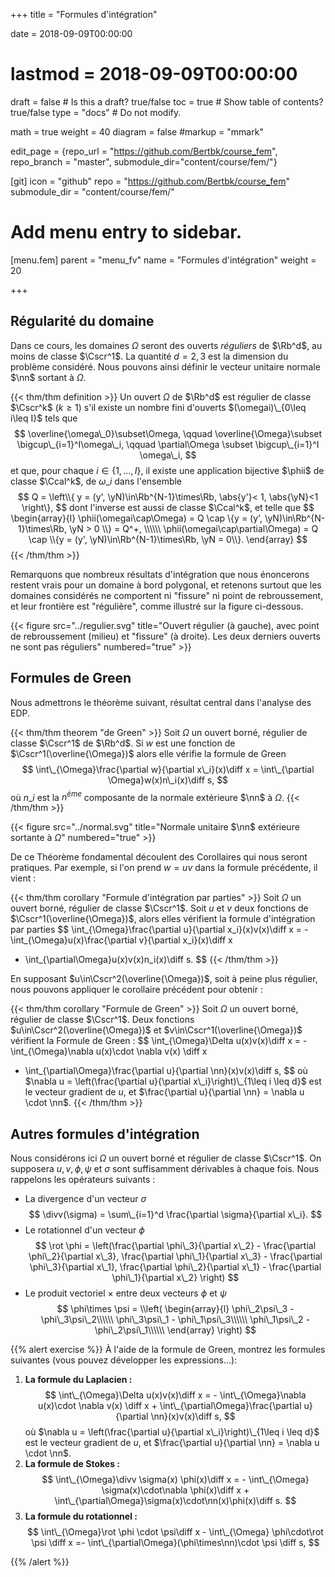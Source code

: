 +++
title = "Formules d'intégration"

date = 2018-09-09T00:00:00
# lastmod = 2018-09-09T00:00:00

draft = false  # Is this a draft? true/false
toc = true  # Show table of contents? true/false
type = "docs"  # Do not modify.

math = true
weight = 40
diagram = false
#markup = "mmark"

edit_page = {repo_url = "https://github.com/Bertbk/course_fem", repo_branch = "master", submodule_dir="content/course/fem/"}

[git]
  icon = "github"
  repo = "https://github.com/Bertbk/course_fem"
  submodule_dir = "content/course/fem/"


# Add menu entry to sidebar.
[menu.fem]
  parent = "menu_fv"
  name = "Formules d'intégration"
  weight = 20


+++

$\newcommand{\Cb}{\mathbb{C}}$
$\newcommand{\Rb}{\mathbb{R}}$
$\newcommand{\PS}[2]{\left(#1,#2\right)}$
$\newcommand{\norm}[1]{\left\\|#1\right\\|}$
$\newcommand{\abs}[1]{\left|#1\right|}$
$\newcommand{\xx}{\mathbf{x}}$
$\newcommand{\yy}{\mathbf{y}}$
$\newcommand{\zz}{\mathbf{z}}$
$\newcommand{\nn}{\mathbf{n}}$
$\newcommand{\Ccal}{\mathcal{C}}$
$\newcommand{\Cscr}{\mathscr{C}}$
$\newcommand{\omegai}{\omega\_i}$
$\newcommand{\dsp}{\displaystyle}$
$\newcommand{\diff}{{\rm d}}$
$\newcommand{\divv}{{\rm div}}$
$\newcommand{\rot}{\mathbf{rot}}$
$\newcommand{\phii}{\phi\_i}$
$\newcommand{\yN}{y\_N}$

## Régularité du domaine

Dans ce cours, les domaines $\Omega$ seront des ouverts *réguliers* de $\Rb^d$, au moins de classe $\Cscr^1$. La quantité $d= 2,3$ est la dimension du problème considéré. Nous pouvons ainsi définir le vecteur unitaire normale $\nn$ sortant à $\Omega$.

{{< thm/thm definition >}}
Un ouvert $\Omega$ de $\Rb^d$ est régulier de classe $\Cscr^k$ ($k\geq 1$) s'il existe un nombre fini d'ouverts $(\omegai)\_{0\leq i\leq I}$ tels que
$$
\overline{\omega\_0}\subset\Omega, \qquad \overline{\Omega}\subset \bigcup\_{i=1}^I\omega\_i, \qquad \partial\Omega \subset \bigcup\_{i=1}^I \omega\_i,
$$
et que, pour chaque $i\in\{1,\ldots,I\}$, il existe une application bijective $\phii$ de classe $\Ccal^k$, de $\omega\_i$ dans l'ensemble
$$
Q = \left\\{ y = (y', \yN)\in\Rb^{N-1}\times\Rb, \abs{y'}< 1, \abs{\yN}<1 \right\},
$$
dont l'inverse est aussi de classe $\Ccal^k$, et telle que
$$
\begin{array}{l}
\phii(\omegai\cap\Omega) = Q \cap \{y = (y', \yN)\in\Rb^{N-1}\times\Rb,  \yN > 0 \\} = Q^+, \\\\\\
\phii(\omegai\cap\partial\Omega) = Q \cap \\{y = (y', \yN)\in\Rb^{N-1}\times\Rb,  \yN = 0\\}.
\end{array}
$$
{{< /thm/thm >}}

Remarquons que nombreux résultats d'intégration que nous énoncerons restent vrais pour un domaine à bord polygonal, et retenons surtout que les domaines considérés ne comportent ni "fissure" ni point de rebroussement, et leur frontière est "régulière", comme illustré sur la figure ci-dessous.

{{< figure src="../regulier.svg" title="Ouvert régulier (à gauche), avec point de rebroussement (milieu) et \"fissure\" (à droite). Les deux derniers ouverts ne sont pas réguliers" numbered="true" >}}


## Formules de Green

Nous admettrons le théorème suivant, résultat central dans l'analyse des EDP.

{{< thm/thm theorem "de Green" >}}
Soit $\Omega$ un ouvert borné, régulier de classe $\Cscr^1$ de $\Rb^d$. Si $w$ est une fonction de $\Cscr^1(\overline{\Omega})$ alors elle vérifie la formule de Green
$$
\int\_{\Omega}\frac{\partial w}{\partial x\_i}(x)\diff x = \int\_{\partial \Omega}w(x)n\_i(x)\diff s,
$$
où $n\_i$ est la $n^{ème}$ composante de la normale extérieure $\nn$ à $\Omega$.
{{< /thm/thm >}}

{{< figure src="../normal.svg" title="Normale unitaire $\nn$ extérieure sortante à $\Omega$" numbered="true" >}}

De ce Théorème fondamental découlent des Corollaires qui nous seront pratiques. Par exemple, si l'on prend $w=uv$ dans la formule précédente, il vient :

{{< thm/thm corollary "Formule d'intégration par parties" >}}
Soit $\Omega$ un ouvert borné, régulier de classe $\Cscr^1$. Soit $u$ et $v$ deux fonctions de $\Cscr^1(\overline{\Omega})$, alors elles vérifient la formule d'intégration par parties
$$
\int\_{\Omega}\frac{\partial u}{\partial x\_i}(x)v(x)\diff x =
-\int\_{\Omega}u(x)\frac{\partial v}{\partial x\_i}(x)\diff x
+ \int\_{\partial\Omega}u(x)v(x)n\_i(x)\diff s.
$$
{{< /thm/thm >}}

En supposant $u\in\Cscr^2(\overline{\Omega})$, soit à peine plus régulier, nous pouvons appliquer le corollaire précédent pour obtenir :

{{< thm/thm corollary "Formule de Green" >}}
Soit $\Omega$ un ouvert borné, régulier de classe $\Cscr^1$. Deux fonctions $u\in\Cscr^2(\overline{\Omega})$ et $v\in\Cscr^1(\overline{\Omega})$ vérifient la Formule de Green :
$$
\int\_{\Omega}\Delta u(x)v(x)\diff x =
-\int\_{\Omega}\nabla u(x)\cdot \nabla v(x) \diff x
+ \int\_{\partial\Omega}\frac{\partial u}{\partial \nn}(x)v(x)\diff s,
$$
où $\nabla u = \left(\frac{\partial u}{\partial x\_i}\right)\_{1\leq i \leq d}$ est le vecteur gradient de $u$, et $\frac{\partial u}{\partial \nn} = \nabla u \cdot \nn$.
{{< /thm/thm >}}


## Autres formules d'intégration

Nous considérons ici $\Omega$ un ouvert borné et régulier de classe $\Cscr^1$. On supposera $u,v, \phi, \psi$ et $\sigma$
sont suffisamment dérivables à chaque fois.  Nous rappelons les opérateurs suivants :

- La divergence d'un vecteur $\sigma$
$$
\divv(\sigma) = \sum\_{i=1}^d \frac{\partial \sigma}{\partial x\_i}.
$$
- Le rotationnel d'un vecteur $\phi$
$$
\rot \phi = \left(\frac{\partial \phi\_3}{\partial x\_2} - \frac{\partial \phi\_2}{\partial x\_3},
\frac{\partial \phi\_1}{\partial x\_3} - \frac{\partial \phi\_3}{\partial x\_1},
\frac{\partial \phi\_2}{\partial x\_1} - \frac{\partial \phi\_1}{\partial x\_2}
\right)
$$
- Le produit vectoriel $\times$ entre deux vecteurs $\phi$ et $\psi$
$$
\phi\times \psi = 
\\left(
  \begin{array}{l}
  \phi\_2\psi\_3 - \phi\_3\psi\_2\\\\\\
  \phi\_3\psi\_1 - \phi\_1\psi\_3\\\\\\
  \phi\_1\psi\_2 - \phi\_2\psi\_1\\\\\\
  \end{array}
\right)
$$


{{% alert exercise %}}
À l'aide de la formule de Green, montrez les formules suivantes (vous pouvez développer les expressions...):

1. **La formule du Laplacien :**
$$
\int\_{\Omega}\Delta u(x)v(x)\diff x = -
\int\_{\Omega}\nabla u(x)\cdot \nabla v(x) \diff x +
\int\_{\partial\Omega}\frac{\partial u}{\partial \nn}(x)v(x)\diff s,
$$
où $\nabla u = \left(\frac{\partial u}{\partial x\_i}\right)\_{1\leq i \leq d}$ est le vecteur gradient de $u$, et $\frac{\partial u}{\partial \nn} = \nabla u \cdot \nn$.
2. **La formule de Stokes :**
$$
\int\_{\Omega}\divv \sigma(x) \phi(x)\diff x = -
\int\_{\Omega} \sigma(x)\cdot\nabla \phi(x)\diff x +
\int\_{\partial\Omega}\sigma(x)\cdot\nn(x)\phi(x)\diff s.
$$
3. **La formule du rotationnel :**
$$
\int\_{\Omega}\rot \phi \cdot \psi\diff x -
\int\_{\Omega} \phi\cdot\rot \psi \diff x =-
\int\_{\partial\Omega}(\phi\times\nn)\cdot \psi \diff s,
$$

{{% /alert %}}

<!-- 
\begin{correction}
  \begin{enumerate}
  \item Nous pouvons calculer direction par direction (l'inversion somme-intégrale est rendue possible puisque $\Omega$ est borné et la somme finie) :
    $$
      \int\_{\Omega}\Delta u(x)v(x)\diff x =
      \int\_{\Omega}\sum_{j=1}^3\frac{\partial^2 u}{\partial x_j^2}(x) v(x) \diff x =
      \sum_{j=1}^3\int\_{\Omega}\frac{\partial^2 u}{\partial x_j^2}(x) v(x) \diff x.
    $$
Nous appliquons ensuite la formule de Green et re-regroupons les sommes :
$$
  \begin{array}{r c l}
\dsp      \sum_{j=1}^3\int\_{\Omega}\frac{\partial^2 u}{\partial x_j^2}(x) v(x) \diff x
      &=&
    \dsp  \sum_{j=1}^3\left[-\int\_{\Omega}\frac{\partial u}{\partial x_j}(x)\frac{\partial v}{\partial x_j}(x) \diff x
      +\int\_{\partial\Omega}\frac{\partial u}{\partial x_j}(x)v(x)n_j(x) \diff x\right]\\
\dsp     & =&
\dsp      -\int\_{\Omega}\sum_{j=1}^3\frac{\partial u}{\partial x_j}(x)\frac{\partial v}{\partial x_j}(x) \diff x
              +\int\_{\partial\Omega}\sum_{j=1}^3\left[\frac{\partial u}{\partial x_j}(x)n_j(x)\right]v(x) \diff x\\
      & =&\dsp -\int\_{\Omega}\nabla u(x)\cdot\nabla v(x) \diff x
           +\int\_{\partial\Omega}(\nabla u(x)\cdot \nn(x)) v(x)n_j(x) \diff x.
  \end{array}
    $$
    Comme $\nabla u(x)\cdot\nn(x) = \dn u(x)$, le résultat est démontré.
  \item Nous appliquons la même idée :
    $$
      \begin{array}{>{\dsp}r c >{\dsp}l}
        \int\_{\Omega}\divv \sigma(x) \phi(x)\diff x
        &=& \int\_{\Omega}\sum_{j=1}^3\frac{\partial  \sigma_j}{\partial x_j}(x) \phi(x)\diff x \\
        &=&  \sum_{j=1}^3 \int\_{\Omega}\frac{\partial  \sigma_j}{\partial x_j}(x) \phi(x)\diff x.
      \end{array}
    $$
    À l'aide de la formule de Green, nous obtenons
    $$
      \begin{array}{>{\dsp}r c >{\dsp}l}
        \sum_{j=1}^3 \int\_{\Omega}\frac{\partial  \sigma_j}{\partial x_j}(x) \phi(x)\diff x
        & = & \sum_{j=1}^3 \left[-\int\_{\Omega}\sigma_j(x) \frac{\partial\phi}{\partial x_j}(x)\diff x
              +\int\_{\partial\Omega}\sigma_j(x) \phi(x) n_j(x)\diff s\right]\\
        & = &  -\int\_{\Omega} \sum_{j=1}^3\left[\sigma_j(x)\frac{\partial\phi}{\partial x_j}(x)\right]\diff x   +\int\_{\partial\Omega} \sum_{j=1}^3\left[\sigma_j(x) n_j(x)\right]\phi(x) \diff s\\
        & = &  -\int\_{\Omega} \sigma(x)\cdot \nabla\phi(x)\diff x
              +\int\_{\partial\Omega} (\sigma(x) \cdot\nn(x))\phi(x) \diff s.\\
      \end{array}
    $$
  \item Pour simplifier, nous notons $\partial_j = \frac{\partial}{\partial x_j}$ :
    $$
      \begin{array}{>{\dsp}r c >{\dsp}l}
        \int\_{\Omega}\rot \phi \cdot \psi\diff x
        & = & \int\_{\Omega}\left[\partial_2\phi\_3 - \partial_3\phi\_2\right]\psi_1
              +\left[\partial_3\phi\_1 - \partial_1\phi\_3\right]\psi_2
              +\left[\partial_1\phi\_2 - \partial_2\phi\_1\right]\psi_3\diff x\$$0.2cm]
        & = & - \int\_{\Omega} \phi\_3\partial_2\psi_1 - \phi\_2\partial_3\psi_1
              +\phi\_1\partial_3\psi_2 - \phi\_3\partial_1\psi_2
              +\phi\_2\partial_1\psi_3 - \phi\_1\partial_2\psi_3\diff x\$$0.2cm]
        &   & \quad+ \int\_{\partial\Omega}\left[\phi\_3n_2 - \phi\_2n_3\right]\psi_1
              +\left[\phi\_1n_3 - \phi\_3n_1\right]\psi_2
              +\left[\phi\_2n_1 - \phi\_1n_2\right]\psi_3
              \diff s\$$0.2cm]
        & = & - \int\_{\Omega}
              \left[\partial_3\psi_2-\partial_2\psi_3\right]\phi\_1+
              \left[\partial_1\psi_3-\partial_3\psi_1\right]\phi\_2+
              \left[\partial_2\psi_1-\partial_1\psi_2\right]\phi\_3\$$0.2cm]
        &   & \quad+ \int\_{\partial\Omega}(\phi\times\nn)\cdot\psi
              \diff s\$$0.2cm]
        & = & \int\_{\Omega} \phi\cdot\rot \psi \diff x + \int\_{\partial\Omega}(\phi\times\nn)\cdot\psi
              \diff s\\
      \end{array}
    $$
    
  \end{enumerate}
\end{correction} -->